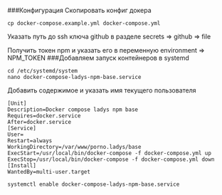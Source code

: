 ###Конфигурация
Скопировать конфиг докера
```
cp docker-compose.example.yml docker-compose.yml
```
Указать путь до ssh ключа github в разделе secrets => github => file

Получить токен npm и указать его в переменную environment => NPM_TOKEN
###Добавляем запуск контейнеров в systemd
```
cd /etc/systemd/system
nano docker-compose-ladys-npm-base.service
```
Добавить содержимое и указать имя текущего пользователя
```
[Unit]
Description=Docker compose ladys npm base
Requires=docker.service
After=docker.service
[Service]
User=
Restart=always
WorkingDirectory=/var/www/porno.ladys/base
ExecStart=/usr/local/bin/docker-compose -f docker-compose.yml up
ExecStop=/usr/local/bin/docker-compose -f docker-compose.yml down
[Install]
WantedBy=multi-user.target
```
```
systemctl enable docker-compose-ladys-npm-base.service
```
